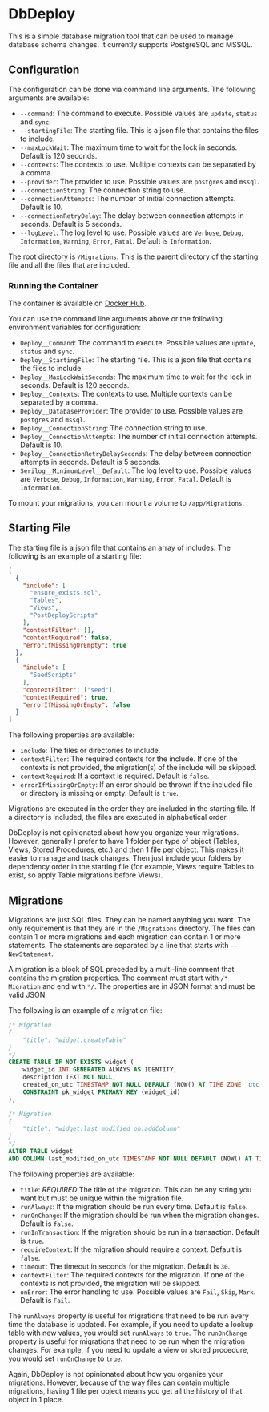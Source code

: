 # DbDeploy

This is a simple database migration tool that can be used to manage database schema changes.
It currently supports PostgreSQL and MSSQL.

## Configuration

The configuration can be done via command line arguments. The following arguments are available:

- `--command`: The command to execute. Possible values are `update`, `status` and `sync`.
- `--startingFile`: The starting file. This is a json file that contains the files to include.
- `--maxLockWait`: The maximum time to wait for the lock in seconds. Default is 120 seconds.
- `--contexts`: The contexts to use. Multiple contexts can be separated by a comma.
- `--provider`: The provider to use. Possible values are `postgres` and `mssql`.
- `--connectionString`: The connection string to use.
- `--connectionAttempts`: The number of initial connection attempts. Default is 10.
- `--connectionRetryDelay`: The delay between connection attempts in seconds. Default is 5 seconds.
- `--logLevel`: The log level to use. Possible values are `Verbose`, `Debug`, `Information`, `Warning`, `Error`, `Fatal`. Default is `Information`.

The root directory is `/Migrations`. This is the parent directory of the starting file and all the files that are included.

### Running the Container

The container is available on [Docker Hub](https://hub.docker.com/r/abeseler/dbdeploy).

You can use the command line arguments above or the following environment variables for configuration:

- `Deploy__Command`: The command to execute. Possible values are `update`, `status` and `sync`.
- `Deploy__StartingFile`: The starting file. This is a json file that contains the files to include.
- `Deploy__MaxLockWaitSeconds`: The maximum time to wait for the lock in seconds. Default is 120 seconds.
- `Deploy__Contexts`: The contexts to use. Multiple contexts can be separated by a comma.
- `Deploy__DatabaseProvider`: The provider to use. Possible values are `postgres` and `mssql`.
- `Deploy__ConnectionString`: The connection string to use.
- `Deploy__ConnectionAttempts`: The number of initial connection attempts. Default is 10.
- `Deploy__ConnectionRetryDelaySeconds`: The delay between connection attempts in seconds. Default is 5 seconds.
- `Serilog__MinimumLevel__Default`: The log level to use. Possible values are `Verbose`, `Debug`, `Information`, `Warning`, `Error`, `Fatal`. Default is `Information`.

To mount your migrations, you can mount a volume to `/app/Migrations`.

## Starting File

The starting file is a json file that contains an array of includes. The following is an example of a starting file:
```json
[
  {
    "include": [
      "ensure_exists.sql",
      "Tables",
      "Views",
      "PostDeployScripts"
    ],
    "contextFilter": [],
    "contextRequired": false,
    "errorIfMissingOrEmpty": true
  },
  {
    "include": [
      "SeedScripts"
    ],
    "contextFilter": ["seed"],
    "contextRequired": true,
    "errorIfMissingOrEmpty": false
  }
]
```

The following properties are available:

- `include`: The files or directories to include.
- `contextFilter`: The required contexts for the include. If one of the contexts is not provided, the migration(s) of the include will be skipped.
- `contextRequired`: If a context is required. Default is `false`.
- `errorIfMissingOrEmpty`: If an error should be thrown if the included file or directory is missing or empty. Default is `true`.

Migrations are executed in the order they are included in the starting file. If a directory is included, the files are executed in alphabetical order.

DbDeploy is not opinionated about how you organize your migrations. However, generally I prefer to have 1 folder per type of object (Tables, Views, Stored Procedures, etc.) and then 1 file per object. This makes it easier to manage and track changes. Then just include your folders by dependency order in the starting file (for example, Views require Tables to exist, so apply Table migrations before Views).

## Migrations

Migrations are just SQL files. They can be named anything you want. The only requirement is that they are in the `/Migrations` directory. The files can contain 1 or more migrations and each migration can contain 1 or more statements. The statements are separated by a line that starts with `--NewStatement`.

A migration is a block of SQL preceded by a multi-line comment that contains the migration properties.
The comment must start with `/* Migration` and end with `*/`. The properties are in JSON format and must be valid JSON.

The following is an example of a migration file:
```sql
/* Migration
{
	"title": "widget:createTable"
}
*/
CREATE TABLE IF NOT EXISTS widget (
    widget_id INT GENERATED ALWAYS AS IDENTITY,
    description TEXT NOT NULL,
    created_on_utc TIMESTAMP NOT NULL DEFAULT (NOW() AT TIME ZONE 'utc')
    CONSTRAINT pk_widget PRIMARY KEY (widget_id)
);

/* Migration
{
    "title": "widget.last_modified_on:addColumn"
}
*/
ALTER TABLE widget
ADD COLUMN last_modified_on_utc TIMESTAMP NOT NULL DEFAULT (NOW() AT TIME ZONE 'utc');
```

The following properties are available:

- `title`: *REQUIRED* The title of the migration. This can be any string you want but must be unique within the migration file.
- `runAlways`: If the migration should be run every time. Default is `false`.
- `runOnChange`: If the migration should be run when the migration changes. Default is `false`.
- `runInTransaction`: If the migration should be run in a transaction. Default is `true`.
- `requireContext`: If the migration should require a context. Default is `false`.
- `timeout`: The timeout in seconds for the migration. Default is `30`.
- `contextFilter`: The required contexts for the migration. If one of the contexts is not provided, the migration will be skipped.
- `onError`: The error handling to use. Possible values are `Fail`, `Skip`, `Mark`. Default is `Fail`.

The `runAlways` property is useful for migrations that need to be run every time the database is updated. For example, if you need to update a lookup table with new values, you would set `runAlways` to `true`.
The `runOnChange` property is useful for migrations that need to be run when the migration changes. For example, if you need to update a view or stored procedure, you would set `runOnChange` to `true`.

Again, DbDeploy is not opinionated about how you organize your migrations. However, because of the way files can contain multiple migrations, having 1 file per object means you get all the history of that object in 1 place.
